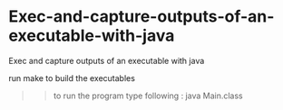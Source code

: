 # Exec-and-capture-outputs-of-an-executable-with-java
Exec and capture outputs of an executable with java


run make to build the executables
>> to run the program type following
: java Main.class
